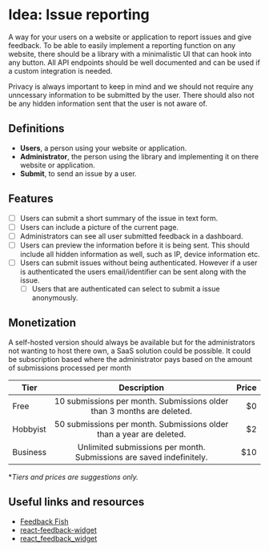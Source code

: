 # Idea: Issue reporting
A way for your users on a website or application to report issues and give feedback.
To be able to easily implement a reporting function on any website, there should be a library with a minimalistic UI that can hook into any button.
All API endpoints should be well documented and can be used if a custom integration is needed.

Privacy is always important to keep in mind and we should not require any unncessary information to be submitted by the user. There should also not be any hidden information sent that the user is not aware of.

## Definitions
* **Users**, a person using your website or application.
* **Administrator**, the person using the library and implementing it on there website or application.
* **Submit**, to send an issue by a user.

## Features
- [ ] Users can submit a short summary of the issue in text form.
- [ ] Users can include a picture of the current page.
- [ ] Administrators can see all user submitted feedback in a dashboard.
- [ ] Users can preview the information before it is being sent. This should include all hidden information as well, such as IP, device information etc.
- [ ] Users can submit issues without being authenticated. However if a user is authenticated the users email/identifier can be sent along with the issue.
  - [ ] Users that are authenticated can select to submit a issue anonymously.

## Monetization
A self-hosted version should always be available but for the administrators not wanting to host there own, a SaaS solution could be possible.
It could be subscription based where the administrator pays based on the amount of submissions processed per month

| Tier     |                              Description                               | Price |
| -------- | :--------------------------------------------------------------------: | ----: |
| Free     | 10 submissions per month. Submissions older than 3 months are deleted. |    $0 |
| Hobbyist |  50 submissions per month. Submissions older than a year are deleted.  |    $2 |
| Business |  Unlimited submissions per month. Submissions are saved indefinitely.  |   $10 |

**Tiers and prices are suggestions only.*

## Useful links and resources
* [Feedback Fish](https://feedback.fish/)
* [react-feedback-widget](https://github.com/servoice/react-feedback-widget)
* [react_feedback_widget](https://github.com/BinaryLeo/react_feedback_widget)